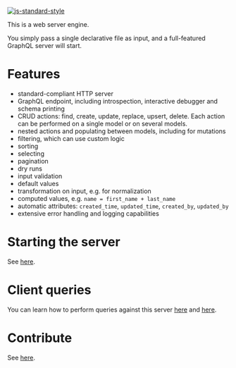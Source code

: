 [![js-standard-style](https://cdn.rawgit.com/feross/standard/master/badge.svg)](https://github.com/feross/standard)

This is a web server engine.

You simply pass a single declarative file as input, and a
full-featured GraphQL server will start.

# Features

  - standard-compliant HTTP server
  - GraphQL endpoint, including introspection, interactive debugger and
    schema printing
  - CRUD actions: find, create, update, replace, upsert, delete.
    Each action can be performed on a single model or on several models.
  - nested actions and populating between models, including for mutations
  - filtering, which can use custom logic
  - sorting
  - selecting
  - pagination
  - dry runs
  - input validation
  - default values
  - transformation on input, e.g. for normalization
  - computed values, e.g. `name = first_name + last_name`
  - automatic attributes: `created_time`, `updated_time`, `created_by`,
    `updated_by`
  - extensive error handling and logging capabilities

# Starting the server

See [here](docs/start.md).

# Client queries

You can learn how to perform queries against this server [here](docs/graphql.md)
and [here](docs/http.md).

# Contribute

See [here](CONTRIBUTE.md).
